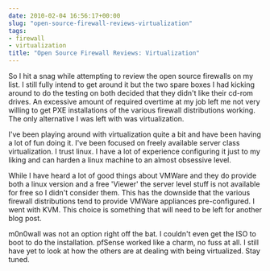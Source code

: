 ```yaml
---
date: 2010-02-04 16:56:17+00:00
slug: "open-source-firewall-reviews-virtualization"
tags:
- firewall
- virtualization
title: "Open Source Firewall Reviews: Virtualization"
---
```


So I hit a snag while attempting to review the open source firewalls on my
list. I still fully intend to get around it but the two spare boxes I had
kicking around to do the testing on both decided that they didn't like their
cd-rom drives. An excessive amount of required overtime at my job left me not
very willing to get PXE installations of the various firewall distributions
working. The only alternative I was left with was virtualization.

I've been playing around with virtualization quite a bit and have been having a
lot of fun doing it. I've been focused on freely available server class
virtualization. I trust linux. I have a lot of experience configuring it just
to my liking and can harden a linux machine to an almost obsessive level.

While I have heard a lot of good things about VMWare and they do provide both a
linux version and a free 'Viewer' the server level stuff is not available for
free so I didn't consider them. This has the downside that the various firewall
distributions tend to provide VMWare appliances pre-configured. I went with
KVM. This choice is something that will need to be left for another blog post.

m0n0wall was not an option right off the bat. I couldn't even get the ISO to
boot to do the installation. pfSense worked like a charm, no fuss at all. I
still have yet to look at how the others are at dealing with being virtualized.
Stay tuned.
